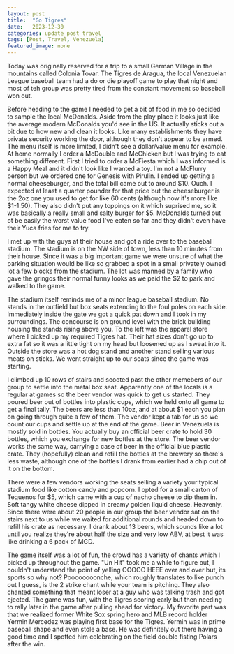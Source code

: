 ```yaml
---
layout: post
title:  "Go Tigres"
date:   2023-12-30
categories: update post travel
tags: [Post, Travel, Venezuela]
featured_image: none
---
```

Today was originally reserved for a trip to a small German Village in the mountains called Colonia Tovar. The Tigres de Aragua, the local Venezuelan League baseball team had a do or die playoff game to play that night and most of teh group was pretty tired from the constant movement so baseball won out.

Before heading to the game I needed to get a bit of food in me so decided to sample the local McDonalds. Aside from the play place it looks just like the average modern McDonalds you'd see in the US. It actually sticks out a bit due to how new and clean it looks. Like many establishments they have private security working the door, although they don't appear to be armed. The menu itself is more limited, I didn't see a dollar/value menu for example. At home normally I order a McDouble and McChicken but I was trying to eat something different. First I tried to order a McFiesta which I was informed is a Happy Meal and it didn't look like I wanted a toy. I'm not a McFlurry person but we ordered one for Genesis with Pirulin. I ended up getting a normal cheeseburger, and the total bill came out to around $10. Ouch. I expected at least a quarter pounder for that price but the cheeseburger is the 2oz one you used to get for like 60 cents (although now it's more like $1-1.50). They also didn't put any toppings on it which suprised me, so it was basically a really small and salty burger for $5. McDonalds turned out ot be easily the worst value food I've eaten so far and they didn't even have their Yuca fries for me to try.

I met up with the guys at their house and got a ride over to the baseball stadium. The stadium is on the NW side of town, less than 10 minutes from their house. Since it was a big important game we were unsure of what the parking situation would be like so grabbed a spot in a small privately owned lot a few blocks from the stadium. The lot was manned by a family who gave the gringos their normal funny looks as we paid the $2 to park and walked to the game.

The stadium itself reminds me of a minor league baseball stadium. No stands in the outfield but box seats extending to the foul poles on each side. Immediately inside the gate we got a quick pat down and I took in my surroundings. The concourse is on ground level with the brick building housing the stands rising above you. To the left was the apparel store where I picked up my required Tigres hat. Their hat sizes don't go up to extra fat so it was a little tight on my head but loosened up as I sweat into it. Outside the store was a hot dog stand and another stand selling various meats on sticks. We went straight up to our seats since the game was starting.

I climbed up 10 rows of stairs and scooted past the other memebers of our group to settle into the metal box seat. Apparently one of the locals is a regular at games so the beer vendor was quick to get us started. They poured beer out of bottles into plastic cups, which we held onto all game to get a final tally. The beers are less than 10oz, and at about $1 each you plan on going through quite a few of them. The vendor kept a tab for us so we count our cups and settle up at the end of the game. Beer in Venezuela is mostly sold in bottles. You actually buy an official beer crate to hold 30 bottles, which you exchange for new bottles at the store. The beer vendor works the same way, carrying a case of beer in the official blue plastic crate. They (hopefully) clean and refill the bottles at the brewery so there's less waste, although one of the bottles I drank from earlier had a chip out of it on the bottom.

There were a few vendors working the seats selling a variety your typical stadium food like cotton candy and popcorn. I opted for a small carton of Tequenos for $5, which came with a cup of nacho cheese to dip them in. Soft tangy white cheese dipped in creamy golden liquid cheese. Heavenly. Since there were about 20 people in our group the beer vendor sat on the stairs next to us while we waited for additional rounds and headed down to refill his crate as necessary. I drank about 13 beers, which sounds like a lot until you realize they're about half the size and very low ABV, at best it was like drinking a 6 pack of MGD.

The game itself was a lot of fun, the crowd has a variety of chants which I picked up throughout the game. "Un Hit" took me a while to figure out, I couldn't understand the point of yelling OOOOO HEEE over and over but, its sports so why not? Poooooooonche, which roughly translates to like punch out I guess, is the 2 strike chant while your team is pitching. They also chanted something that meant loser at a guy who was talking trash and got ejected. The game was fun, with the Tigres scoring early but then needing to rally later in the game after pulling ahead for victory. My favorite part was that we realized former White Sox spring hero and MLB record holder Yermin Mercedez was playing first base for the Tigres. Yermin was in prime baseball shape and even stole a base. He was definitely out there having a good time and I spotted him celebrating on the field double fisting Polars after the win.